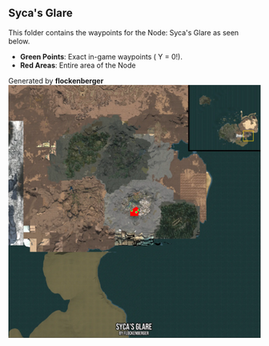 ## Syca's Glare
This folder contains the waypoints for the Node: Syca's Glare as seen below.

- **Green Points**: Exact in-game waypoints ( Y = 0!).
- **Red Areas**: Entire area of the Node

Generated by **flockenberger**
![by_flockenberger](./Preview.webp)